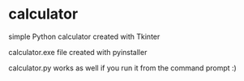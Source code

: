 # calculator
simple Python calculator created with Tkinter

calculator.exe file created with pyinstaller

calculator.py works as well if you run it from the command prompt :)
